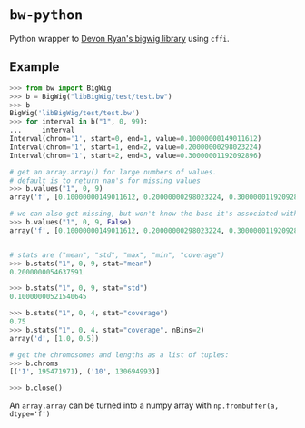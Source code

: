 `bw-python`
==========

Python wrapper to [Devon Ryan's bigwig library](https://github.com/dpryan79/libBigWig) using `cffi`.


Example
------

```Python
>>> from bw import BigWig
>>> b = BigWig("libBigWig/test/test.bw")
>>> b
BigWig('libBigWig/test/test.bw')
>>> for interval in b("1", 0, 99):
...     interval
Interval(chrom='1', start=0, end=1, value=0.10000000149011612)
Interval(chrom='1', start=1, end=2, value=0.20000000298023224)
Interval(chrom='1', start=2, end=3, value=0.30000001192092896)

# get an array.array() for large numbers of values.
# default is to return nan's for missing values
>>> b.values("1", 0, 9)
array('f', [0.10000000149011612, 0.20000000298023224, 0.30000001192092896, nan, nan, nan, nan, nan, nan])

# we can also get missing, but won't know the base it's associated with. 
>>> b.values("1", 0, 9, False)
array('f', [0.10000000149011612, 0.20000000298023224, 0.30000001192092896])


# stats are ("mean", "std", "max", "min", "coverage")
>>> b.stats("1", 0, 9, stat="mean")
0.2000000054637591

>>> b.stats("1", 0, 9, stat="std")
0.10000000521540645

>>> b.stats("1", 0, 4, stat="coverage")
0.75
>>> b.stats("1", 0, 4, stat="coverage", nBins=2)
array('d', [1.0, 0.5])

# get the chromosomes and lengths as a list of tuples:
>>> b.chroms
[('1', 195471971), ('10', 130694993)]

>>> b.close()
```

An `array.array` can be turned into a numpy array with `np.frombuffer(a, dtype='f')`
